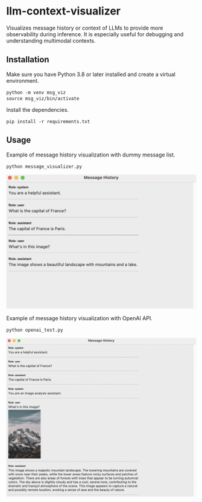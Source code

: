 # llm-context-visualizer
Visualizes message history or context of LLMs to provide more observability during inference. It is especially useful for debugging and understanding multimodal contexts.

## Installation

Make sure you have Python 3.8 or later installed and create a virtual environment.

```
python -m venv msg_viz
source msg_viz/bin/activate
```

Install the dependencies.

```
pip install -r requirements.txt
```

## Usage

Example of message history visualization with dummy message list.
```
python message_visualizer.py
```

![Message Visualizer Output](message_visualizer_output.png)

Example of message history visualization with OpenAI API.
```
python openai_test.py
```

![OpenAI API Output](openai_api_output.png)

